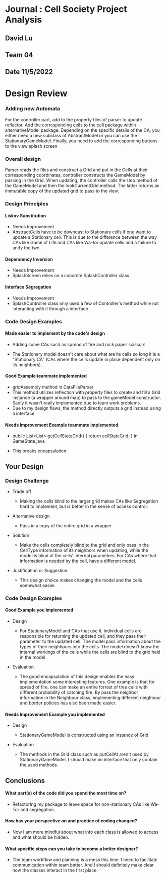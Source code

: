 # Journal : Cell Society Project Analysis
## David Lu
## Team 04
## Date 11/5/2022


Design Review
=======

### Adding new Automata
For the controller part, add to the property files of parser to update reflector. Add the corresponding 
cells to the cell package within alternativeModel package. Depending on the specific details of the
CA, you either need a new subclass of AbstractModel or you can use the StationaryGameModel. Finally,
you need to add the corresponding buttons to the view splash screen

### Overall design
Parser reads the files and construct a Grid and put in the Cells at their corresponding coordinates,
controller constructs the GameModel by passing in the Grid. When updating, the controller calls the
step method of the GameModel and then the lookCurrentGrid method. The latter returns an immutable
copy of the updated grid to pass to the view.

### Design Principles

#### Liskov Substitution

* Needs Improvement
* AbstractCells have to be downcast to Stationary cells if one want to update a Stationary cell.
This is due to the difference between the way CAs like Game of Life and CAs like Wa-tor update cells
and a failure to unify the two


#### Dependency Inversion

* Needs Improvement
* SplashScreen relies on a concrete SplashController class.


#### Interface Segregation

* Needs Improvement
* SplashController class only used a few of Controller's method while not interacting with it
through a interface



### Code Design Examples

#### Made easier to implement by the code's design

* Adding some CAs such as spread of fire and rock paper scissors

* The Stationary model doesn't care about what are its cells so long it is a "Stationary CA" (CAs
where the cells update in place dependent only on its neighbors).


#### Good Example **teammate** implemented

* gridAssembly method in DataFileParser
* This method utilizes reflection with property files to create and fill a Grid instance
  (a wrapper around map) to pass to the gameModel constructor. Sadly it wasn't really implemented
due to team work problems.
* Due to my design flaws, the method directly outputs a grid instead using a interface



#### Needs Improvement Example **teammate** implemented

* public List<List<Integer>> getCellStateGrid() {
  return cellStateGrid;
  } in GameState.java

* This breaks encapsulation




## Your Design

### Design Challenge

* Trade off
  * Making the cells blind to the larger grid makes CAs like Segregation hard to implement,
but is better in the sense of access control.

* Alternative design
  * Pass in a copy of the entire grid in a wrapper

* Solution
  * Make the cells completely blind to the grid and only pass in the CellType information of its
  neighbors when updating, while the model is blind of the cells' internal parameters. For CAs where
  that information is needed by the cell, have a different model.

* Justification or Suggestion
  * This design choice makes changing the model and the cells somewhat easier. 


### Code Design Examples

#### Good Example **you** implemented

* Design
  * For StationaryModel and CAs that use it, individual cells are responsible for returning the 
updated cell, and they pass their parameter to the updated cell. The model pass information about
the types of their neighbours into the cells. The model doesn't know the internal workings of the
cells while the cells are blind to the grid held in the model.

* Evaluation
  * The good encapsulation of this design enables the easy implementation some interesting features.
  One example is that for spread of fire, one can make an entire forrest of tree cells with 
  different probability of catching fire. By pass the neighbor information in the Neighbour class,
  implementing different neighbour and border policies has also been made easier.


#### Needs Improvement Example **you** implemented

* Design
  * StationaryGameModel is constructed using an instance of Grid

* Evaluation
  * The methods in the Grid class such as putCellAt aren't used by StationaryGameModel, I should
  make an interface that only contain the used methods.


## Conclusions

#### What part(s) of the code did you spend the most time on?
* Refactoring my package to leave space for non-stationary CAs like Wa-Tor and segregation.

#### How has your perspective on and practice of coding changed?
* Now I am more mindful about what info each class is allowed to access and what should be hidden.
#### What specific steps can you take to become a better designer?
* The team workflow and planning is a mess this time. I need to facilitate communication within team
better. And I should definitely make clear how the classes interact in the first place.
